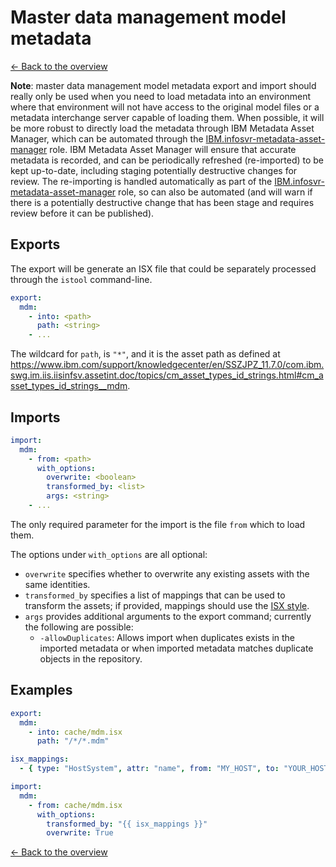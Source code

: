 # Master data management model metadata

[<- Back to the overview](../README.md)

**Note**: master data management model metadata export and import should really only be used when you need to load metadata into an environment where that environment will not have access to the original model files or a metadata interchange server capable of loading them.  When possible, it will be more robust to directly load the metadata through IBM Metadata Asset Manager, which can be automated through the [IBM.infosvr-metadata-asset-manager](https://galaxy.ansible.com/IBM/infosvr-metadata-asset-manager) role.  IBM Metadata Asset Manager will ensure that accurate metadata is recorded, and can be periodically refreshed (re-imported) to be kept up-to-date, including staging potentially destructive changes for review.  The re-importing is handled automatically as part of the [IBM.infosvr-metadata-asset-manager](https://galaxy.ansible.com/IBM/infosvr-metadata-asset-manager) role, so can also be automated (and will warn if there is a potentially destructive change that has been stage and requires review before it can be published).

## Exports

The export will be generate an ISX file that could be separately processed through the `istool` command-line.

```yml
export:
  mdm:
    - into: <path>
      path: <string>
    - ...
```

The wildcard for `path`, is `"*"`, and it is the asset path as defined at https://www.ibm.com/support/knowledgecenter/en/SSZJPZ_11.7.0/com.ibm.swg.im.iis.iisinfsv.assetint.doc/topics/cm_asset_types_id_strings.html#cm_asset_types_id_strings__mdm.

## Imports

```yml
import:
  mdm:
    - from: <path>
      with_options:
        overwrite: <boolean>
        transformed_by: <list>
        args: <string>
    - ...
```

The only required parameter for the import is the file `from` which to load them.

The options under `with_options` are all optional:

- `overwrite` specifies whether to overwrite any existing assets with the same identities.
- `transformed_by` specifies a list of mappings that can be used to transform the assets; if provided, mappings should use the [ISX style](mappings.md#isx-style).
- `args` provides additional arguments to the export command; currently the following are possible:
  - `-allowDuplicates`: Allows import when duplicates exists in the imported metadata or when imported metadata matches duplicate objects in the repository.

## Examples

```yml
export:
  mdm:
    - into: cache/mdm.isx
      path: "/*/*.mdm"

isx_mappings:
  - { type: "HostSystem", attr: "name", from: "MY_HOST", to: "YOUR_HOST" }

import:
  mdm:
    - from: cache/mdm.isx
      with_options:
        transformed_by: "{{ isx_mappings }}"
        overwrite: True
```

[<- Back to the overview](../README.md)
